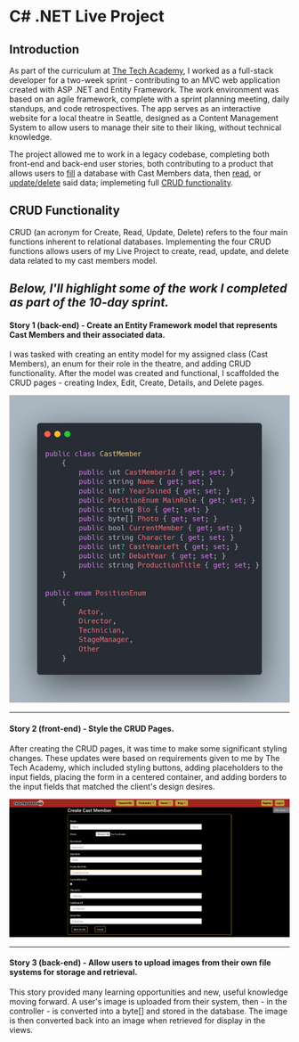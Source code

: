 # C# .NET Live Project
## Introduction
As part of the curriculum at [The Tech Academy](https://learncodinganywhere.com), I worked as a full-stack developer for a two-week sprint - contributing to an MVC web application created with ASP .NET and Entity Framework. The work environment was based on an agile framework, complete with a sprint planning meeting, daily standups, and code retrospectives. The app serves as an interactive website for a local theatre in Seattle, designed as a Content Management System to allow users to manage their site to their liking, without technical knowledge.

The project allowed me to work in a legacy codebase, completing both front-end and back-end user stories, both contributing to a product that allows users to [fill](#-create) a database with Cast Members data, then [read](#-read), or [update/delete](#-update-and-delete) said data; implemeting full [CRUD functionality](#crud-functionality).

## CRUD Functionality
CRUD (an acronym for Create, Read, Update, Delete) refers to the four main functions inherent to relational databases. Implementing the four CRUD functions allows users of my Live Project to create, read, update, and delete data related to my cast members model.



## ***Below, I'll highlight some of the work I completed as part of the 10-day sprint.***

#### Story 1 (back-end) - Create an Entity Framework model that represents Cast Members and their associated data.
I was tasked with creating an entity model for my assigned class (Cast Members), an enum for their role in the theatre, and adding CRUD functionality. After the model was created and functional, I scaffolded the CRUD pages - creating  Index, Edit, Create, Details, and Delete pages. 

![](https://github.com/jmternes/C-Sharp-Live-Project/blob/main/myModel.png?raw=true)

<hr/>

#### Story 2 (front-end) - Style the CRUD Pages.
After creating the CRUD pages, it was time to make some significant styling changes. These updates were based on requirements given to me by The Tech Academy, which included styling buttons, adding placeholders to the input fields, placing the form in a centered container, and adding borders to the input fields that matched the client's design desires. 

![](https://github.com/jmternes/C-Sharp-Live-Project/blob/main/CreatePage.png?raw=true)

<hr/>

#### Story 3 (back-end) - Allow users to upload images from their own file systems for storage and retrieval.
This story provided many learning opportunities and new, useful knowledge moving forward. A user's image is uploaded from their system, then - in the controller - is converted into a byte[] and stored in the database. The image is then converted back into an image when retrieved for display in the views. 

